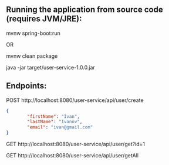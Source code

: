 Running the application from source code (requires JVM/JRE): 
-------------

mvnw spring-boot:run

OR

mvnw clean package

java -jar target/user-service-1.0.0.jar

Endpoints:
-------------

POST http://localhost:8080/user-service/api/user/create
```json
{
        "firstName": "Ivan",
        "lastName": "Ivanov",
        "email": "ivan@gmail.com"
}
```

GET http://localhost:8080/user-service/api/user/get?id=1

GET http://localhost:8080/user-service/api/user/getAll

